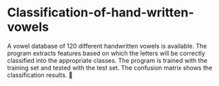 # Classification-of-hand-written-vowels

A vowel database of 120 different handwritten vowels is available. The program extracts features based on which the letters will be correctly classified into the appropriate classes. The program is trained with the training set and tested with the test set. The confusion matrix shows the classification results. :memo:
